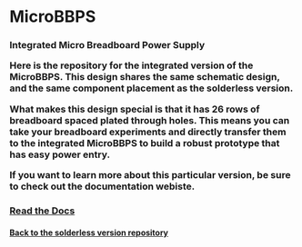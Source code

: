 # MicroBBPS
<h3> Integrated Micro Breadboard Power Supply
  
Here is the repository for the integrated version of the MicroBBPS. This design shares the same schematic design, and the same component placement as the solderless version. 

What makes this design special is that it has 26 rows of breadboard spaced plated through holes. This means you can take your breadboard experiments and directly transfer them to the integrated MicroBBPS to build a robust prototype that has easy power entry.

If you want to learn more about this particular version, be sure to check out the documentation webiste.

<h3><a href="https://github.com/stasiselectronics/MicroBBPS/tree/variant-integrated">Read the Docs</a></h3>

<h4><a href="https://github.com/stasiselectronics/MicroBBPS/tree/variant-integrated">Back to the solderless version repository</a></h4>
